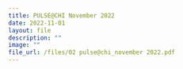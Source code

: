 ```yaml
---
title: PULSE@CHI November 2022
date: 2022-11-01
layout: file
description: ""
image: ""
file_url: /files/02 pulse@chi_november 2022.pdf
---
```

